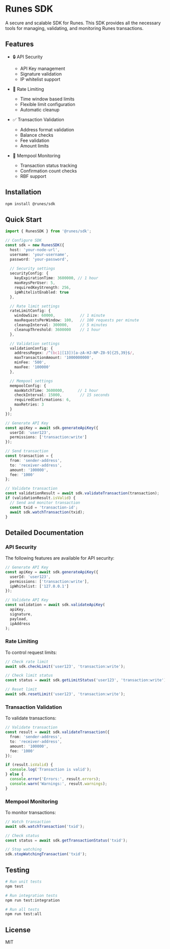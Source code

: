# Runes SDK

A secure and scalable SDK for Runes. This SDK provides all the necessary tools for managing, validating, and monitoring Runes transactions.

## Features

- 🔒 API Security
  - API Key management
  - Signature validation
  - IP whitelist support

- 🚦 Rate Limiting
  - Time window based limits
  - Flexible limit configuration
  - Automatic cleanup

- ✅ Transaction Validation
  - Address format validation
  - Balance checks
  - Fee validation
  - Amount limits

- 👀 Mempool Monitoring
  - Transaction status tracking
  - Confirmation count checks
  - RBF support

## Installation

```bash
npm install @runes/sdk
```

## Quick Start

```typescript
import { RunesSDK } from '@runes/sdk';

// Configure SDK
const sdk = new RunesSDK({
  host: 'your-node-url',
  username: 'your-username',
  password: 'your-password',
  
  // Security settings
  securityConfig: {
    keyExpirationTime: 3600000, // 1 hour
    maxKeysPerUser: 5,
    requiredKeyStrength: 256,
    ipWhitelistEnabled: true
  },

  // Rate limit settings
  rateLimitConfig: {
    windowSize: 60000,           // 1 minute
    maxRequestsPerWindow: 100,   // 100 requests per minute
    cleanupInterval: 300000,     // 5 minutes
    cleanupThreshold: 3600000    // 1 hour
  },

  // Validation settings
  validationConfig: {
    addressRegex: /^(bc1|[13])[a-zA-HJ-NP-Z0-9]{25,39}$/,
    maxTransactionAmount: '1000000000',
    minFee: '500',
    maxFee: '100000'
  },

  // Mempool settings
  mempoolConfig: {
    maxWatchTime: 3600000,      // 1 hour
    checkInterval: 15000,        // 15 seconds
    requiredConfirmations: 6,
    maxRetries: 3
  }
});

// Generate API Key
const apiKey = await sdk.generateApiKey({
  userId: 'user123',
  permissions: ['transaction:write']
});

// Send transaction
const transaction = {
  from: 'sender-address',
  to: 'receiver-address',
  amount: '100000',
  fee: '1000'
};

// Validate transaction
const validationResult = await sdk.validateTransaction(transaction);
if (validationResult.isValid) {
  // Send and monitor transaction
  const txid = 'transaction-id';
  await sdk.watchTransaction(txid);
}
```

## Detailed Documentation

### API Security

The following features are available for API security:

```typescript
// Generate API Key
const apiKey = await sdk.generateApiKey({
  userId: 'user123',
  permissions: ['transaction:write'],
  ipWhitelist: ['127.0.0.1']
});

// Validate API Key
const validation = await sdk.validateApiKey(
  apiKey,
  signature,
  payload,
  ipAddress
);
```

### Rate Limiting

To control request limits:

```typescript
// Check rate limit
await sdk.checkLimit('user123', 'transaction:write');

// Check limit status
const status = await sdk.getLimitStatus('user123', 'transaction:write');

// Reset limit
await sdk.resetLimit('user123', 'transaction:write');
```

### Transaction Validation

To validate transactions:

```typescript
// Validate transaction
const result = await sdk.validateTransaction({
  from: 'sender-address',
  to: 'receiver-address',
  amount: '100000',
  fee: '1000'
});

if (result.isValid) {
  console.log('Transaction is valid');
} else {
  console.error('Errors:', result.errors);
  console.warn('Warnings:', result.warnings);
}
```

### Mempool Monitoring

To monitor transactions:

```typescript
// Watch transaction
await sdk.watchTransaction('txid');

// Check status
const status = await sdk.getTransactionStatus('txid');

// Stop watching
sdk.stopWatchingTransaction('txid');
```

## Testing

```bash
# Run unit tests
npm test

# Run integration tests
npm run test:integration

# Run all tests
npm run test:all
```

## License

MIT 